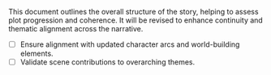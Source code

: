 This document outlines the overall structure of the story, helping to assess plot progression and coherence. It will be revised to enhance continuity and thematic alignment across the narrative.
- [ ] Ensure alignment with updated character arcs and world-building elements.
- [ ] Validate scene contributions to overarching themes.
